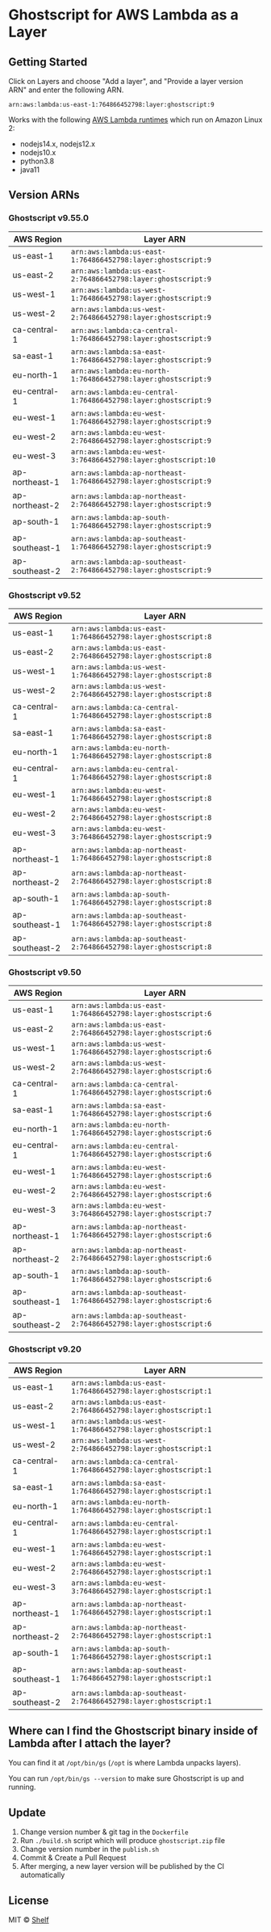 # Ghostscript for AWS Lambda as a Layer

## Getting Started

Click on Layers and choose "Add a layer", and "Provide a layer version ARN" and enter the following ARN.

```
arn:aws:lambda:us-east-1:764866452798:layer:ghostscript:9
```

Works with the following [AWS Lambda runtimes](https://docs.aws.amazon.com/lambda/latest/dg/lambda-runtimes.html) which
run on Amazon Linux 2:

- nodejs14.x, nodejs12.x
- nodejs10.x
- python3.8
- java11

## Version ARNs

### Ghostscript v9.55.0

| AWS Region     | Layer ARN                                                        |
| -------------- | ---------------------------------------------------------------- |
| us-east-1      | `arn:aws:lambda:us-east-1:764866452798:layer:ghostscript:9`      |
| us-east-2      | `arn:aws:lambda:us-east-2:764866452798:layer:ghostscript:9`      |
| us-west-1      | `arn:aws:lambda:us-west-1:764866452798:layer:ghostscript:9`      |
| us-west-2      | `arn:aws:lambda:us-west-2:764866452798:layer:ghostscript:9`      |
| ca-central-1   | `arn:aws:lambda:ca-central-1:764866452798:layer:ghostscript:9`   |
| sa-east-1      | `arn:aws:lambda:sa-east-1:764866452798:layer:ghostscript:9`      |
| eu-north-1     | `arn:aws:lambda:eu-north-1:764866452798:layer:ghostscript:9`     |
| eu-central-1   | `arn:aws:lambda:eu-central-1:764866452798:layer:ghostscript:9`   |
| eu-west-1      | `arn:aws:lambda:eu-west-1:764866452798:layer:ghostscript:9`      |
| eu-west-2      | `arn:aws:lambda:eu-west-2:764866452798:layer:ghostscript:9`      |
| eu-west-3      | `arn:aws:lambda:eu-west-3:764866452798:layer:ghostscript:10`     |
| ap-northeast-1 | `arn:aws:lambda:ap-northeast-1:764866452798:layer:ghostscript:9` |
| ap-northeast-2 | `arn:aws:lambda:ap-northeast-2:764866452798:layer:ghostscript:9` |
| ap-south-1     | `arn:aws:lambda:ap-south-1:764866452798:layer:ghostscript:9`     |
| ap-southeast-1 | `arn:aws:lambda:ap-southeast-1:764866452798:layer:ghostscript:9` |
| ap-southeast-2 | `arn:aws:lambda:ap-southeast-2:764866452798:layer:ghostscript:9` |

### Ghostscript v9.52

| AWS Region     | Layer ARN                                                        |
| -------------- | ---------------------------------------------------------------- |
| us-east-1      | `arn:aws:lambda:us-east-1:764866452798:layer:ghostscript:8`      |
| us-east-2      | `arn:aws:lambda:us-east-2:764866452798:layer:ghostscript:8`      |
| us-west-1      | `arn:aws:lambda:us-west-1:764866452798:layer:ghostscript:8`      |
| us-west-2      | `arn:aws:lambda:us-west-2:764866452798:layer:ghostscript:8`      |
| ca-central-1   | `arn:aws:lambda:ca-central-1:764866452798:layer:ghostscript:8`   |
| sa-east-1      | `arn:aws:lambda:sa-east-1:764866452798:layer:ghostscript:8`      |
| eu-north-1     | `arn:aws:lambda:eu-north-1:764866452798:layer:ghostscript:8`     |
| eu-central-1   | `arn:aws:lambda:eu-central-1:764866452798:layer:ghostscript:8`   |
| eu-west-1      | `arn:aws:lambda:eu-west-1:764866452798:layer:ghostscript:8`      |
| eu-west-2      | `arn:aws:lambda:eu-west-2:764866452798:layer:ghostscript:8`      |
| eu-west-3      | `arn:aws:lambda:eu-west-3:764866452798:layer:ghostscript:9`      |
| ap-northeast-1 | `arn:aws:lambda:ap-northeast-1:764866452798:layer:ghostscript:8` |
| ap-northeast-2 | `arn:aws:lambda:ap-northeast-2:764866452798:layer:ghostscript:8` |
| ap-south-1     | `arn:aws:lambda:ap-south-1:764866452798:layer:ghostscript:8`     |
| ap-southeast-1 | `arn:aws:lambda:ap-southeast-1:764866452798:layer:ghostscript:8` |
| ap-southeast-2 | `arn:aws:lambda:ap-southeast-2:764866452798:layer:ghostscript:8` |

### Ghostscript v9.50

| AWS Region     | Layer ARN                                                        |
| -------------- | ---------------------------------------------------------------- |
| us-east-1      | `arn:aws:lambda:us-east-1:764866452798:layer:ghostscript:6`      |
| us-east-2      | `arn:aws:lambda:us-east-2:764866452798:layer:ghostscript:6`      |
| us-west-1      | `arn:aws:lambda:us-west-1:764866452798:layer:ghostscript:6`      |
| us-west-2      | `arn:aws:lambda:us-west-2:764866452798:layer:ghostscript:6`      |
| ca-central-1   | `arn:aws:lambda:ca-central-1:764866452798:layer:ghostscript:6`   |
| sa-east-1      | `arn:aws:lambda:sa-east-1:764866452798:layer:ghostscript:6`      |
| eu-north-1     | `arn:aws:lambda:eu-north-1:764866452798:layer:ghostscript:6`     |
| eu-central-1   | `arn:aws:lambda:eu-central-1:764866452798:layer:ghostscript:6`   |
| eu-west-1      | `arn:aws:lambda:eu-west-1:764866452798:layer:ghostscript:6`      |
| eu-west-2      | `arn:aws:lambda:eu-west-2:764866452798:layer:ghostscript:6`      |
| eu-west-3      | `arn:aws:lambda:eu-west-3:764866452798:layer:ghostscript:7`      |
| ap-northeast-1 | `arn:aws:lambda:ap-northeast-1:764866452798:layer:ghostscript:6` |
| ap-northeast-2 | `arn:aws:lambda:ap-northeast-2:764866452798:layer:ghostscript:6` |
| ap-south-1     | `arn:aws:lambda:ap-south-1:764866452798:layer:ghostscript:6`     |
| ap-southeast-1 | `arn:aws:lambda:ap-southeast-1:764866452798:layer:ghostscript:6` |
| ap-southeast-2 | `arn:aws:lambda:ap-southeast-2:764866452798:layer:ghostscript:6` |

### Ghostscript v9.20

| AWS Region     | Layer ARN                                                        |
| -------------- | ---------------------------------------------------------------- |
| us-east-1      | `arn:aws:lambda:us-east-1:764866452798:layer:ghostscript:1`      |
| us-east-2      | `arn:aws:lambda:us-east-2:764866452798:layer:ghostscript:1`      |
| us-west-1      | `arn:aws:lambda:us-west-1:764866452798:layer:ghostscript:1`      |
| us-west-2      | `arn:aws:lambda:us-west-2:764866452798:layer:ghostscript:1`      |
| ca-central-1   | `arn:aws:lambda:ca-central-1:764866452798:layer:ghostscript:1`   |
| sa-east-1      | `arn:aws:lambda:sa-east-1:764866452798:layer:ghostscript:1`      |
| eu-north-1     | `arn:aws:lambda:eu-north-1:764866452798:layer:ghostscript:1`     |
| eu-central-1   | `arn:aws:lambda:eu-central-1:764866452798:layer:ghostscript:1`   |
| eu-west-1      | `arn:aws:lambda:eu-west-1:764866452798:layer:ghostscript:1`      |
| eu-west-2      | `arn:aws:lambda:eu-west-2:764866452798:layer:ghostscript:1`      |
| eu-west-3      | `arn:aws:lambda:eu-west-3:764866452798:layer:ghostscript:1`      |
| ap-northeast-1 | `arn:aws:lambda:ap-northeast-1:764866452798:layer:ghostscript:1` |
| ap-northeast-2 | `arn:aws:lambda:ap-northeast-2:764866452798:layer:ghostscript:1` |
| ap-south-1     | `arn:aws:lambda:ap-south-1:764866452798:layer:ghostscript:1`     |
| ap-southeast-1 | `arn:aws:lambda:ap-southeast-1:764866452798:layer:ghostscript:1` |
| ap-southeast-2 | `arn:aws:lambda:ap-southeast-2:764866452798:layer:ghostscript:1` |

## Where can I find the Ghostscript binary inside of Lambda after I attach the layer?

You can find it at `/opt/bin/gs` (`/opt` is where Lambda unpacks layers).

You can run `/opt/bin/gs --version` to make sure Ghostscript is up and running.

## Update

1. Change version number & git tag in the `Dockerfile`
2. Run `./build.sh` script which will produce `ghostscript.zip` file
3. Change version number in the `publish.sh`
4. Commit & Create a Pull Request
5. After merging, a new layer version will be published by the CI automatically

## License

MIT © [Shelf](https://shelf.io)
